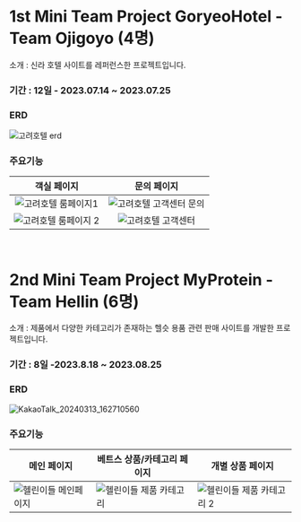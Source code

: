 # 1st Mini Team Project GoryeoHotel - Team Ojigoyo (4명)
소개 : 신라 호텔 사이트를 레퍼런스한 프로젝트입니다. 
### 기간 : 12일 - 2023.07.14 ~ 2023.07.25 

### ERD
![고려호텔 erd](https://github.com/lsh96900410/aaa/assets/133841235/e525d83e-26e1-4759-9874-2617171c9cf7)
<br/>
### 주요기능
| 객실 페이지 | 문의 페이지 |
|:--------:|:----------:|
|![고려호텔 룸페이지1](https://github.com/lsh96900410/aaa/assets/133841235/df7297d0-1b14-4cdb-b90f-d6043dec6909)|![고려호텔 고객센터 문의](https://github.com/lsh96900410/aaa/assets/133841235/7b3af44e-7f07-435b-8166-bb1a332c67ee)|
|![고려호텔 룸페이지 2](https://github.com/lsh96900410/aaa/assets/133841235/d94f0a33-d7e1-4b98-95ea-c4e4de2d32cf)|![고려호텔 고객센터](https://github.com/lsh96900410/aaa/assets/133841235/0ce82b8b-2f80-4156-8313-0f8aea6f8f47)|



<br/>

# 2nd Mini Team Project MyProtein - Team Hellin (6명)
소개 : 제품에서 다양한 카테고리가 존재하는 헬슷 용품 관련 판매 사이트를 개발한 프로젝트입니다.
### 기간 : 8일 -2023.8.18 ~ 2023.08.25

### ERD
![KakaoTalk_20240313_162710560](https://github.com/lsh96900410/aaa/assets/133841235/1b532a16-d13b-4716-bf87-f365535577c6)  
### 주요기능
| 메인 페이지 | 베트스 상품/카테고리 페이지 | 개별 상품 페이지 |
|--------|----------|----------|
| ![헬린이들 메인페이지](https://github.com/lsh96900410/aaa/assets/133841235/e58f3d81-7ee7-43b1-9a34-19a5c142bf53)|![헬린이들 제품 카테고리](https://github.com/lsh96900410/aaa/assets/133841235/171c0351-e439-42dd-b191-77dc64477558)|![헬린이들 제품 카테고리 2](https://github.com/lsh96900410/aaa/assets/133841235/0783d3dd-7f42-470a-8005-d44bb1a59510)|
